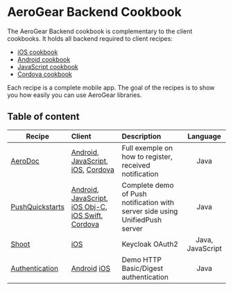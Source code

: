 AeroGear Backend Cookbook
=========================

The AeroGear Backend cookbook is complementary to the client cookbooks. It holds all backend required to client recipes:

- [iOS cookbook](https://github.com/aerogear/aerogear-ios-cookbook)
- [Android cookbook](https://github.com/aerogear/aerogear-android-cookbook)
- [JavaScript cookbook](https://github.com/aerogear/aerogear-js-cookbook)
- [Cordova cookbook](https://github.com/edewit/aerogear-cordova-cookbook)

Each recipe is a complete mobile app. The goal of the recipes is to show you how easily you can use  AeroGear libraries.  

## Table of content

| Recipe 	| Client 	| Description| Language|
| ------------- |:-------------| :-------------|:-----:|
| [AeroDoc](https://github.com/aerogear/aerogear-aerodoc-ios) | [Android](https://github.com/aerogear/aerogear-aerodoc-android), [JavaScript](https://github.com/aerogear/aerogear-aerodoc-web), [iOS](https://github.com/aerogear/aerogear-aerodoc-ios), [Cordova](https://github.com/aerogear/aerogear-aerodoc-cordova) | Full exemple on how to register, received notification | Java  |
| [PushQuickstarts](https://github.com/aerogear/aerogear-push-quickstarts/tree/master/client/contacts-mobile-ios-client) |  [Android](https://github.com/aerogear/aerogear-push-quickstarts/tree/master/client/contacts-mobile-android-client), [JavaScript](https://github.com/aerogear/aerogear-push-quickstarts/tree/master/client/contacts-mobile-webapp), [iOS Obj-C](hhttps://github.com/aerogear/aerogear-push-quickstarts/tree/master/client/contacts-mobile-ios-client), [iOS Swift](https://github.com/aerogear/aerogear-push-quickstarts/tree/swift/client/contacts-mobile-ios-client-swift), [Cordova](https://github.com/aerogear/aerogear-push-quickstarts/tree/master/client/contacts-mobile-cordova) | Complete demo of Push notification with server side using UnifiedPush server | Java  |
| [Shoot](Shoot/README.md) | [iOS](https://github.com/aerogear/aerogear-ios-cookbook/blob/swift/Shoot/README.md) | Keycloak OAuth2 | Java, JavaScript |
| [Authentication](Authentication/README.md) | [Android](https://github.com/aerogear/aerogear-android-cookbook/tree/master/src/org/jboss/aerogear/cookbook/authentication) [iOS](https://github.com/aerogear/aerogear-ios-cookbook/tree/master/Authentication) | Demo HTTP Basic/Digest authentication| Java  |


